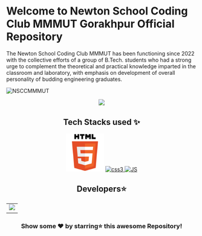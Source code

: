 # Welcome to Newton School Coding Club MMMUT Gorakhpur Official Repository

The Newton School Coding Club MMMUT has been functioning since 2022 with the collective efforts of a group of B.Tech. students who had a strong urge to complement the theoretical and practical knowledge imparted in the classroom and laboratory, with emphasis on development of overall personality of budding engineering graduates.

![NSCCMMMUT](https://socialify.git.ci/TusharKesarwani/NSCC/image?description=1&descriptionEditable=A%20place%20for%20programmers.&font=Rokkitt&forks=1&issues=1&language=1&owner=1&pattern=Circuit%20Board&pulls=1&stargazers=1&theme=Light)

<p align="center">
  <a href="https://github.com/TusharKesarwani/NSCC/">
    <img src="https://forthebadge.com/images/badges/check-it-out.svg">
   </a>
</p>

<h2 align= center> Tech Stacks used ✨ </h2>

<p align="center">
   <a href="https://www.W3schools.com/html/" target="_blank" rel="noreferrer"><img src="https://raw.githubusercontent.com/devicons/devicon/master/icons/html5/html5-original-wordmark.svg" alt="html5" width="100" height="100"/></a>
  <a href="https://www.w3schools.com/css/" target="_blank" rel="noreferrer"> <img src="https://upload.wikimedia.org/wikipedia/commons/thumb/d/d5/CSS3_logo_and_wordmark.svg/1200px-CSS3_logo_and_wordmark.svg.png" alt="css3" width="100" height="100"/> </a> <a href="https://dart.dev" target="_blank" rel="noreferrer"></a>
  <a href="https://developer.mozilla.org/en-US/docs/Web/JavaScript" target="_blank" rel="noreferrer"> <img src="https://cdn.cdnlogo.com/logos/j/69/javascript.svg" alt="JS" width="80" height="80"/></a>
</p>


<h2 align=center>Developers⭐</h2> 
<table align="center">
<tr>
<td>
<a href="https://github.com/TusharKesarwani/NSCC/graphs/contributors" align="center">
  <img src="https://contrib.rocks/image?repo=TusharKesarwani/NSCC" />
</a>
</td>
</tr>
</table>

<div align="center">

### Show some ❤️ by starring⭐ this awesome Repository!

</div>
